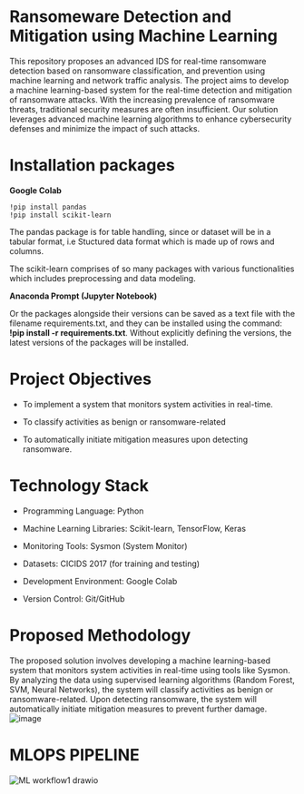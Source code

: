 # Ransomeware Detection and Mitigation using Machine Learning
This repository proposes an advanced IDS for real-time ransomware detection based on ransomware classification, and prevention using machine learning and network traffic analysis. The project aims to develop a machine learning-based system for the real-time detection and mitigation of ransomware attacks. With the increasing prevalence of ransomware threats, traditional security measures are often insufficient. Our solution leverages advanced machine learning algorithms to enhance cybersecurity defenses and minimize the impact of such attacks.

# Installation packages 
**Google Colab**
  
    !pip install pandas
    !pip install scikit-learn
The pandas package is for table handling, since or dataset will be in a tabular format, i.e Stuctured data format which is made up of rows and columns.

The scikit-learn comprises of so many packages with various functionalities which includes preprocessing and data modeling.


**Anaconda Prompt (Jupyter Notebook)**

Or the packages alongside their versions can be saved as a text file with the filename requirements.txt, and they can be installed using the command:
**!pip install -r requirements.txt**. Without explicitly defining the versions, the latest versions of the packages will be installed.

# Project Objectives
- To implement a system that monitors system activities in real-time.

- To classify activities as benign or ransomware-related 

- To automatically initiate mitigation measures upon detecting ransomware.


# Technology Stack
- Programming Language: Python

- Machine Learning Libraries: Scikit-learn, TensorFlow, Keras

- Monitoring Tools: Sysmon (System Monitor)

- Datasets: CICIDS 2017 (for training and testing)

- Development Environment: Google Colab

- Version Control: Git/GitHub


# Proposed Methodology
The proposed solution involves developing a machine learning-based system that monitors system activities in real-time using tools like Sysmon. By analyzing the data using supervised learning algorithms (Random Forest, SVM, Neural Networks), the system will classify activities as benign or ransomware-related. Upon detecting ransomware, the system will automatically initiate mitigation measures to prevent further damage.
![image](https://github.com/user-attachments/assets/3ca08e68-ef06-41f5-9d1f-8a44c32e6f6c)


# MLOPS PIPELINE 

![ML workflow1 drawio](https://github.com/user-attachments/assets/66fc173a-1fed-497f-b32a-690b76158eba)
